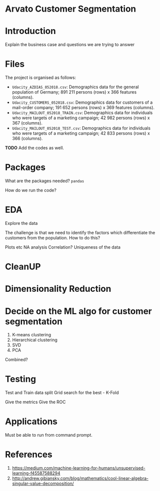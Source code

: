 # Arvato Customer Segmentation

# Introduction
Explain the business case and questions we are trying to answer

# Files
The project is organised as follows:
* `Udacity_AZDIAS_052018.csv`: Demographics data for the general population of Germany; 891 211 persons (rows) x 366 features (columns).
* `Udacity_CUSTOMERS_052018.csv`: Demographics data for customers of a mail-order company; 191 652 persons (rows) x 369 features (columns).
* `Udacity_MAILOUT_052018_TRAIN.csv`: Demographics data for individuals who were targets of a marketing campaign; 42 982 persons (rows) x 367 (columns).
* `Udacity_MAILOUT_052018_TEST.csv`: Demographics data for individuals who were targets of a marketing campaign; 42 833 persons (rows) x 366 (columns).

**TODO** Add the codes as well.

# Packages 
What are the packages needed?
`pandas`

How do we run the code?

# EDA
Explore the data 

The challenge is that we need to identify the factors which differentiate the
customers from the population.
How to do this?


Plots etc
NA analysis
Correlation?
Uniqueness of the data

# CleanUP

# Dimensionality Reduction

# Decide on the ML algo for customer segmentation
1. K-means clustering
1. Hierarchical clustering
1. SVD
1. PCA

Combined?


# Testing
Test and Train data split
Grid search for the best  - K-Fold

Give the metrics
Give the ROC

# Applications
Must be able to run from command prompt.  


# References
1. https://medium.com/machine-learning-for-humans/unsupervised-learning-f45587588294
1. http://andrew.gibiansky.com/blog/mathematics/cool-linear-algebra-singular-value-decomposition/


 
